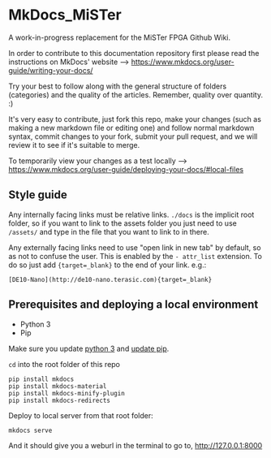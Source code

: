 # MkDocs_MiSTer
A work-in-progress replacement for the MiSTer FPGA Github Wiki.

In order to contribute to this documentation repository first please read the instructions on MkDocs' website --> https://www.mkdocs.org/user-guide/writing-your-docs/

Try your best to follow along with the general structure of folders (categories) and the quality of the articles. Remember, quality over quantity. :)

It's very easy to contribute, just fork this repo, make your changes (such as making a new markdown file or editing one) and follow normal markdown syntax, commit changes to your fork, submit your pull request, and we will review it to see if it's suitable to merge.

To temporarily view your changes as a test locally --> https://www.mkdocs.org/user-guide/deploying-your-docs/#local-files

## Style guide

Any internally facing links must be relative links. `./docs` is the implicit root folder, so if you want to link to the assets folder you just need to use `/assets/` and type in the file that you want to link to in there.

Any externally facing links need to use "open link in new tab" by default, so as not to confuse the user. This is enabled by the `- attr_list` extension. To do so just add `{target=_blank}` to the end of your link. e.g.:

`[DE10-Nano](http://de10-nano.terasic.com){target=_blank}`

## Prerequisites and deploying a local environment

* Python 3
* Pip

Make sure you update [python 3](https://www.python.org/downloads/) and [update pip](https://pip.pypa.io/en/stable/installation/).

`cd` into the root folder of this repo

```
pip install mkdocs
pip install mkdocs-material
pip install mkdocs-minify-plugin
pip install mkdocs-redirects
```

Deploy to local server from that root folder:

```
mkdocs serve
```

And it should give you a weburl in the terminal to go to, http://127.0.0.1:8000
